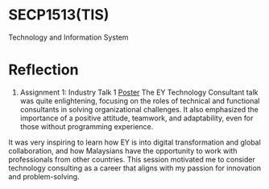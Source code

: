 # SECP1513(TIS)
Technology and Information System

# Reflection
1. Assignment 1: Industry Talk 1 [Poster](https://github.com/yeoling/SECP1513/blob/main/Poster%20industry%20talk%201(Assignment%201).jpg)
  The EY Technology Consultant talk was quite enlightening, focusing on the roles of technical and functional consultants in solving organizational challenges. It also emphasized the importance of a positive 
  attitude, teamwork, and adaptability, even for those without programming experience.

  It was very inspiring to learn how EY is into digital transformation and global collaboration, and how Malaysians have the opportunity to work with professionals from other countries. This session motivated me to 
  consider technology consulting as a career that aligns with my passion for innovation and problem-solving.

